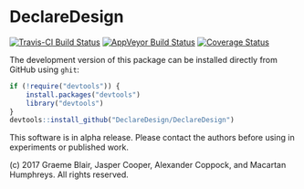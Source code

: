# DeclareDesign

[![Travis-CI Build Status](https://travis-ci.org/graemeblair/DeclareDesign.svg?branch=master)](https://travis-ci.org/graemeblair/DeclareDesign)
[![AppVeyor Build Status](https://ci.appveyor.com/api/projects/status/github/graemeblair/DeclareDesign?branch=master&svg=true)](https://ci.appveyor.com/project/graemeblair/DeclareDesign)
[![Coverage Status](https://coveralls.io/repos/github/graemeblair/DeclareDesign/badge.svg?branch=master)](https://coveralls.io/github/graemeblair/DeclareDesign?branch=master)

The development version of this package can be installed directly from GitHub using `ghit`:

```R
if (!require("devtools")) {
    install.packages("devtools")
    library("devtools")
}
devtools::install_github("DeclareDesign/DeclareDesign")
```

This software is in alpha release. Please contact the authors before using in experiments or published work.
 
(c) 2017 Graeme Blair, Jasper Cooper, Alexander Coppock, and Macartan Humphreys. All rights reserved.
